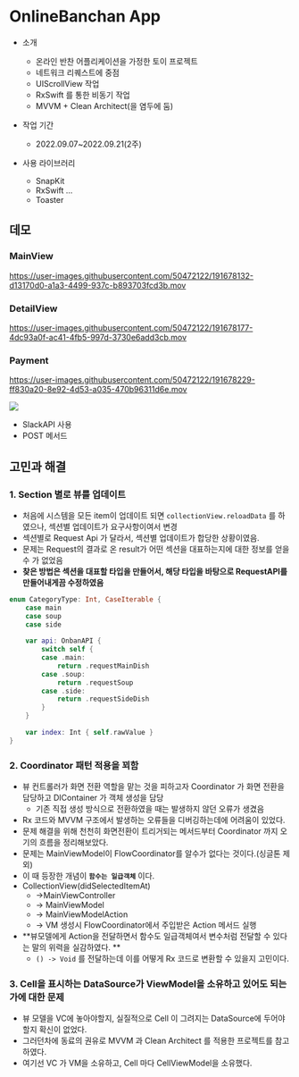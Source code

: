 # OnlineBanchan App

- 소개
    - 온라인 반찬 어플리케이션을 가정한 토이 프로젝트
    - 네트워크 리퀘스트에 중점
    - UIScrollView 작업
    - RxSwift 를 통한 비동기 작업
    - MVVM + Clean Architect(을 염두에 둠)

- 작업 기간
    - 2022.09.07~2022.09.21(2주)

- 사용 라이브러리
    - SnapKit
    - RxSwift ...
    - Toaster


## 데모 

### MainView 

https://user-images.githubusercontent.com/50472122/191678132-d13170d0-a1a3-4499-937c-b893703fcd3b.mov

### DetailView 

https://user-images.githubusercontent.com/50472122/191678177-4dc93a0f-ac41-4fb5-997d-3730e6add3cb.mov

### Payment

https://user-images.githubusercontent.com/50472122/191678229-ff830a20-8e92-4d53-a035-470b96311d6e.mov


![](https://i.imgur.com/1CPIuxh.png)
- SlackAPI 사용
- POST 메서드

## 고민과 해결 

### 1. Section 별로 뷰를 업데이트
- 처음에 시스템을 모든 item이 업데이트 되면 `collectionView.reloadData` 를 하였으나, 섹션별 업데이트가 요구사항이여서 변경
- 섹션별로 Request Api 가 달라서, 섹션별 업데이트가 합당한 상황이였음.
- 문제는 Request의 결과로 온 result가 어떤 섹션을 대표하는지에 대한 정보를 얻을 수 가 없었음
- **찾은 방법은 섹션을 대표할 타입을 만들어서, 해당 타입을 바탕으로 RequestAPI를 만들어내게끔 수정하였음**
```swift
enum CategoryType: Int, CaseIterable {
    case main
    case soup
    case side
    
    var api: OnbanAPI {
        switch self {
        case .main:
            return .requestMainDish
        case .soup:
            return .requestSoup
        case .side:
            return .requestSideDish
        }
    }
    
    var index: Int { self.rawValue }
}

```

### 2. Coordinator 패턴 적용을 꾀함 
- 뷰 컨트롤러가 화면 전환 역할을 맡는 것을 피하고자 
Coordinator 가 화면 전환을 담당하고 DIContainer 가 객체 생성을 담당
    - 기존 직접 생성 방식으로 전환하였을 때는 발생하지 않던 오류가 생겼음
- Rx 코드와 MVVM 구조에서 발생하는 오류들을 디버깅하는데에 어려움이 있었다. 
- 문제 해결을 위해 천천히 화면전환이 트리거되는 메서드부터 Coordinator 까지 오기의 흐름을 정리해보았다. 
- 문제는 MainViewModel이 FlowCoordinator를 알수가 없다는 것이다.(싱글톤 제외)
- 이 때 등장한 개념이 **`함수는 일급객체`** 이다. 
- CollectionView(didSelectedItemAt) 
    - ->MainViewController
    - -> MainViewModel 
    - -> MainViewModelAction 
    - -> VM 생성시 FlowCoordinator에서 주입받은 Action 메서드 실행
- **뷰모델에게 Action을 전달하면서 함수도 일급객체여서 변수처럼 전달할 수 있다는 말의 위력을 실감하였다. **
    - `() -> Void` 를 전달하는데 이를 어떻게 Rx 코드로 변환할 수 있을지 고민이다. 

### 3. Cell을 표시하는 DataSource가 ViewModel을 소유하고 있어도 되는가에 대한 문제
- 뷰 모델을 VC에 놓아야할지, 실질적으로 Cell 이 그려지는 DataSource에 두어야할지 확신이 없었다. 
- 그러던차에 동료의 권유로 MVVM 과 Clean Architect 를 적용한 프로젝트를 참고하였다. 
- 여기선 VC 가 VM을 소유하고, Cell 마다 CellViewModel을 소유했다. 

